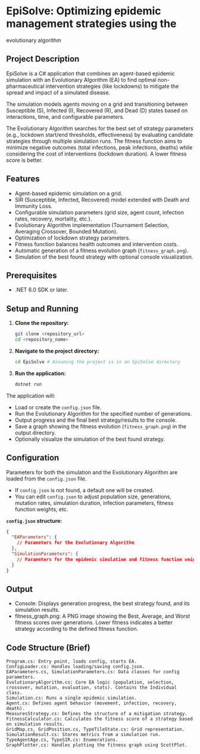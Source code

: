 # EpiSolve: Optimizing epidemic management strategies using the
evolutionary algorithm

## Project Description

EpiSolve is a C# application that combines an agent-based epidemic simulation with an Evolutionary Algorithm (EA) to find optimal non-pharmaceutical intervention strategies (like lockdowns) to mitigate the spread and impact of a simulated disease.

The simulation models agents moving on a grid and transitioning between Susceptible (S), Infected (I), Recovered (R), and Dead (D) states based on interactions, time, and configurable parameters.

The Evolutionary Algorithm searches for the best set of strategy parameters (e.g., lockdown start/end thresholds, effectiveness) by evaluating candidate strategies through multiple simulation runs. The fitness function aims to minimize negative outcomes (total infections, peak infections, deaths) while considering the cost of interventions (lockdown duration). A lower fitness score is better.

## Features

*   Agent-based epidemic simulation on a grid.
*   SIR (Susceptible, Infected, Recovered) model extended with Death and Immunity Loss.
*   Configurable simulation parameters (grid size, agent count, infection rates, recovery, mortality, etc.).
*   Evolutionary Algorithm implementation (Tournament Selection, Averaging Crossover, Bounded Mutation).
*   Optimization of lockdown strategy parameters.
*   Fitness function balances health outcomes and intervention costs.
*   Automatic generation of a fitness evolution graph (`fitness_graph.png`).
*   Simulation of the best found strategy with optional console visualization.

## Prerequisites

*   .NET 6.0 SDK or later.

## Setup and Running

1.  **Clone the repository:**
    ```bash
    git clone <repository_url>
    cd <repository_name>
    ```
2.  **Navigate to the project directory:**
    ```bash
    cd EpiSolve # Assuming the project is in an EpiSolve directory
    ```
3.  **Run the application:**
    ```bash
    dotnet run
    ```

The application will:
*   Load or create the `config.json` file.
*   Run the Evolutionary Algorithm for the specified number of generations.
*   Output progress and the final best strategy/results to the console.
*   Save a graph showing the fitness evolution (`fitness_graph.png`) in the output directory.
*   Optionally visualize the simulation of the best found strategy.

## Configuration

Parameters for both the simulation and the Evolutionary Algorithm are loaded from the `config.json` file.

*   If `config.json` is not found, a default one will be created.
*   You can edit `config.json` to adjust population size, generations, mutation rates, simulation duration, infection parameters, fitness function weights, etc.

**`config.json` structure:**

```json
{
  "EAParameters": {
    // Parameters for the Evolutionary Algorithm
  },
  "SimulationParameters": {
    // Parameters for the epidemic simulation and fitness function weights
  }
}
```
## Output

*   Console: Displays generation progress, the best strategy found, and its simulation results.
*   fitness_graph.png: A PNG image showing the Best, Average, and Worst fitness scores over generations. Lower fitness indicates a better strategy according to the defined fitness function.

## Code Structure (Brief)

```text
Program.cs: Entry point, loads config, starts EA.
ConfigLoader.cs: Handles loading/saving config.json.
EAParameters.cs, SimulationParameters.cs: Data classes for config parameters.
EvolutionaryAlgorithm.cs: Core EA logic (population, selection, crossover, mutation, evaluation, stats). Contains the Individual class.
Simulation.cs: Runs a single epidemic simulation.
Agent.cs: Defines agent behavior (movement, infection, recovery, death).
MeasuresStrategy.cs: Defines the structure of a mitigation strategy.
FitnessCalculator.cs: Calculates the fitness score of a strategy based on simulation results.
GridMap.cs, GridPosition.cs, TypeTileState.cs: Grid representation.
SimulationResult.cs: Stores metrics from a simulation run.
TypeAgentAge.cs, TypeSIR.cs: Enumerations.
GraphPlotter.cs: Handles plotting the fitness graph using ScottPlot.
```
